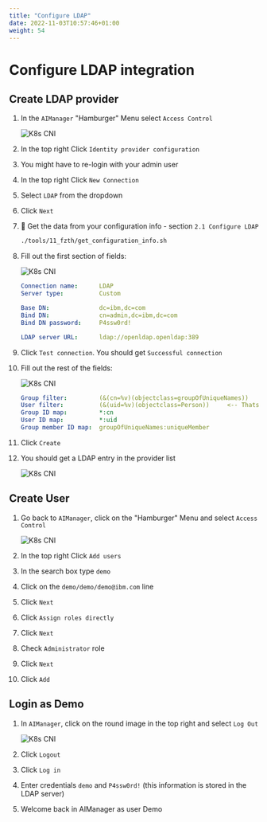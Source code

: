 ```yaml
---
title: "Configure LDAP"
date: 2022-11-03T10:57:46+01:00
weight: 54
---
```


# Configure LDAP integration

## Create LDAP provider


1. In the `AIManager` "Hamburger" Menu select `Access Control`

	![K8s CNI](/cp4waiops-training/pics/20_config.png)

1. In the top right Click `Identity provider configuration`

1. You might have to re-login with your admin user

1. In the top right Click `New Connection`

1. Select `LDAP` from the dropdown

1. Click `Next`

1. 🔎 Get the data from your configuration info - section  `2.1 Configure LDAP` 

    ```bash
    ./tools/11_fzth/get_configuration_info.sh
    ```


1. Fill out the first section of fields:

	![K8s CNI](/cp4waiops-training/pics/21_config.png)

    ```yaml
    Connection name:      LDAP
    Server type:          Custom

    Base DN:              dc=ibm,dc=com
    Bind DN:              cn=admin,dc=ibm,dc=com
    Bind DN password:     P4ssw0rd! 

    LDAP server URL:      ldap://openldap.openldap:389

    ```

1. Click `Test connection`. You should get `Successful connection`

1. Fill out the rest of the fields:

	![K8s CNI](/cp4waiops-training/pics/22_config.png)

    ```yaml
    Group filter:         (&(cn=%v)(objectclass=groupOfUniqueNames))
    User filter:          (&(uid=%v)(objectclass=Person))     <-- Thats the only value you should have to change
    Group ID map:         *:cn
    User ID map:          *:uid
    Group member ID map:  groupOfUniqueNames:uniqueMember
    ```


1. Click `Create`

1. You should get a LDAP entry in the provider list

	![K8s CNI](/cp4waiops-training/pics/23_config.png)



## Create User

1. Go back to `AIManager`, click on the "Hamburger" Menu and select `Access Control`

	![K8s CNI](/cp4waiops-training/pics/20_config.png)

1. In the top right Click `Add users`

1. In the search box type `demo`

1. Click on the `demo/demo/demo@ibm.com` line

1. Click `Next` 

1. Click `Assign roles directly`

1. Click `Next` 

1. Check `Administrator` role

1. Click `Next` 

1. Click `Add` 


## Login as Demo

1. In `AIManager`, click on the round image in the top right and select `Log Out`

	![K8s CNI](/cp4waiops-training/pics/24_config.png)

1. Click `Logout` 

1. Click `Log in` 

1. Enter credentials `demo` and `P4ssw0rd!` (this information is stored in the LDAP server)

1. Welcome back in AIManager as user Demo